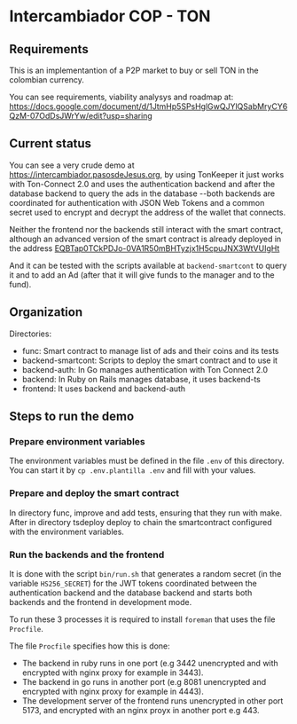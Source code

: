 # Intercambiador COP - TON

## Requirements

This is an implementantion of a P2P market to buy or sell TON in the colombian
currency.

You can see requirements, viability analysys and roadmap at:
<https://docs.google.com/document/d/1JtmHp5SPsHglGwQJYlQSabMryCY6QzM-07OdDsJWrYw/edit?usp=sharing>


## Current status 

You can see a very crude demo at <https://intercambiador.pasosdeJesus.org>,
by using TonKeeper it just works with Ton-Connect 2.0 and uses the 
authentication backend and after the database backend to query the ads in 
the database --both backends are coordinated for authentication with JSON 
Web Tokens and a common secret used to encrypt and decrypt the address of 
the wallet that connects.

Neither the frontend nor the backends still interact with the smart contract,
although an advanced version of the smart contract is already deployed in 
the address
[EQBTap0TCkPDJo-0VA1R50mBHTyzjx1H5cpuJNX3WtVUIgHt](https://testnet.tonscan.org/address/EQBTap0TCkPDJo-0VA1R50mBHTyzjx1H5cpuJNX3WtVUIgHt)

And it can be tested with the scripts available at `backend-smartcont` to
query it and to add an Ad (after that it will give funds to the manager 
and to the fund).


## Organization

Directories:
* func: Smart contract to manage list of ads and their coins and its tests
* backend-smartcont: Scripts to deploy the smart contract and to use it
* backend-auth: In Go manages authentication with Ton Connect 2.0
* backend: In Ruby on Rails manages database, it uses backend-ts
* frontend: It uses backend and backend-auth


## Steps to run the demo

### Prepare environment variables

The environment variables must be defined in the file `.env` of this directory.
You can start it by `cp .env.plantilla .env` and fill with your values.

### Prepare and deploy the smart contract

In directory func, improve and add tests, ensuring that they run with make.
After in directory tsdeploy deploy to chain the smartcontract configured
with the environment variables.

### Run the backends and the frontend

It is done with the script `bin/run.sh` that generates a random secret
(in the variable `HS256_SECRET`) for the JWT tokens coordinated between
the authentication backend and the database backend and starts both
backends and the frontend in development mode.

To run these 3 processes it is required to install `foreman` that uses the file
`Procfile`.

The file `Procfile` specifies how this is done:
  * The backend in ruby runs in one port (e.g 3442 unencrypted and with 
    encrypted with nginx proxy for example in 3443).
  * The backend in go runs in another port (e.g 8081 unencrypted and encrypted
    with nginx proxy for example in 4443).
  * The development server of the frontend runs unencrypted in other
    port 5173, and encrypted with an nginx proyx in another port e.g 443.



